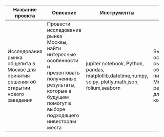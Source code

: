 |Название проекта|Описание|Инструменты|Вывод|
|-|--------|---|---|
|Исследования рынка общепита в Москве для принятия решения об открытии нового заведения|Провести исследование рынка Москвы, найти интересные особенности и презентовать полученные результаты, которые в будущем помогут в выборе подходящего инвесторам места|jupiter notebook, Python, pandas, matplotlib,datetime,numpy, scipy, plotly,math,json, folium,seaborn|Выявила осоюбенности рынка общественного питания в Москве, дала рекомендации для открытия кофейни|
